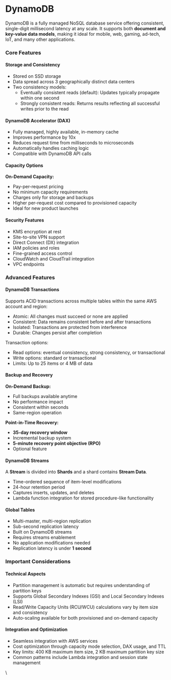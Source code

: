 # DynamoDB

DynamoDB is a fully managed NoSQL database service offering consistent, single-digit millisecond latency at any scale. It supports both **document and key-value data models**, making it ideal for mobile, web, gaming, ad-tech, IoT, and many other applications.

### Core Features

#### Storage and Consistency

* Stored on SSD storage
* Data spread across 3 geographically distinct data centers
* Two consistency models:
  * Eventually consistent reads (default): Updates typically propagate within one second
  * Strongly consistent reads: Returns results reflecting all successful writes prior to the read

#### DynamoDB Accelerator (DAX)

* Fully managed, highly available, in-memory cache
* Improves performance by 10x
* Reduces request time from milliseconds to microseconds
* Automatically handles caching logic
* Compatible with DynamoDB API calls

#### Capacity Options

**On-Demand Capacity:**

* Pay-per-request pricing
* No minimum capacity requirements
* Charges only for storage and backups
* Higher per-request cost compared to provisioned capacity
* Ideal for new product launches

#### Security Features

* KMS encryption at rest
* Site-to-site VPN support
* Direct Connect (DX) integration
* IAM policies and roles
* Fine-grained access control
* CloudWatch and CloudTrail integration
* VPC endpoints

### Advanced Features

#### DynamoDB Transactions

Supports ACID transactions across multiple tables within the same AWS account and region:

* Atomic: All changes must succeed or none are applied
* Consistent: Data remains consistent before and after transactions
* Isolated: Transactions are protected from interference
* Durable: Changes persist after completion

Transaction options:

* Read options: eventual consistency, strong consistency, or transactional
* Write options: standard or transactional
* Limits: Up to 25 items or 4 MB of data

#### Backup and Recovery

**On-Demand Backup:**

* Full backups available anytime
* No performance impact
* Consistent within seconds
* Same-region operation

**Point-in-Time Recovery:**

* **35-day recovery window**
* Incremental backup system
* **5-minute recovery point objective (RPO)**
* Optional feature

#### DynamoDB Streams

A **Stream** is divided into **Shards** and a shard contains **Stream Data**.

* Time-ordered sequence of item-level modifications
* 24-hour retention period
* Captures inserts, updates, and deletes
* Lambda function integration for stored procedure-like functionality

#### Global Tables

* Multi-master, multi-region replication
* Sub-second replication latency
* Built on DynamoDB streams
* Requires streams enablement
* No application modifications needed
* Replication latency is under **1 second**

### Important Considerations

#### Technical Aspects

* Partition management is automatic but requires understanding of partition keys
* Supports Global Secondary Indexes (GSI) and Local Secondary Indexes (LSI)
* Read/Write Capacity Units (RCU/WCU) calculations vary by item size and consistency
* Auto-scaling available for both provisioned and on-demand capacity

#### Integration and Optimization

* Seamless integration with AWS services
* Cost optimization through capacity mode selection, DAX usage, and TTL
* Key limits: 400 KB maximum item size, 2 KB maximum partition key size
* Common patterns include Lambda integration and session state management

\
